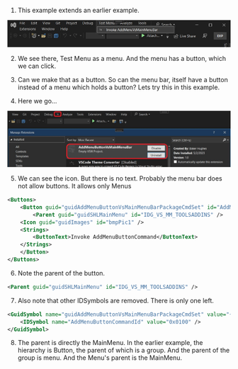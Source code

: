 
1. This example extends an earlier example. 

![Test Menu Extension](./images/57TestMenuInMenuBarVs50.jpg)

2. We see there, Test Menu as a menu. And the menu has a button, which we can click. 

3. Can we make that as a button. So can the menu bar, itself have a button instead of a menu which holds a button? Lets try this in this example. 

4. Here we go...

![Test Menu Extension Button](./images/58TestMenuInMenuBarAsButton50.jpg)

5. We can see the icon. But there is no text. Probably the menu bar does not allow buttons. It allows only Menus

```xml
<Buttons>
    <Button guid="guidAddMenuButtonVsMainMenuBarPackageCmdSet" id="AddMenuButtonCommandId" priority="0x0100" type="Button">
        <Parent guid="guidSHLMainMenu" id="IDG_VS_MM_TOOLSADDINS" />
    <Icon guid="guidImages" id="bmpPic1" />
    <Strings>
        <ButtonText>Invoke AddMenuButtonCommand</ButtonText>
    </Strings>
    </Button>
</Buttons>
```

6. Note the parent of the button.

```xml
<Parent guid="guidSHLMainMenu" id="IDG_VS_MM_TOOLSADDINS" />
```

7. Also note that other IDSymbols are removed. There is only one left.

```xml
<GuidSymbol name="guidAddMenuButtonVsMainMenuBarPackageCmdSet" value="{15ec0eb6-41aa-4b61-8259-5e07eeb95f18}">
    <IDSymbol name="AddMenuButtonCommandId" value="0x0100" />
</GuidSymbol>
```

8. The parent is directly the MainMenu. In the earlier example, the hierarchy is Button, the parent of which is a group. And the parent of the group is menu. And the Menu's parent is the MainMenu.  